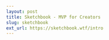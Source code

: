 ```yaml
---
layout: post
title: Sketchbook - MVP for Creators
slug: sketchbook
ext_url: https://sketchbook.wtf/intro
---
```

